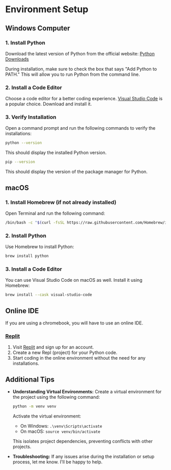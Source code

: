 # Environment Setup

## Windows Computer

### 1. Install Python

Download the latest version of Python from the official website: [Python Downloads](https://www.python.org/downloads/)

During installation, make sure to check the box that says "Add Python to PATH." This will allow you to run Python from the command line.

### 2. Install a Code Editor

Choose a code editor for a better coding experience. [Visual Studio Code](https://code.visualstudio.com/) is a popular choice. Download and install it.

### 3. Verify Installation

Open a command prompt and run the following commands to verify the installations:

```bash
python --version
```

This should display the installed Python version.

```bash
pip --version
```

This should display the version of the package manager for Python.

## macOS

### 1. Install Homebrew (if not already installed)

Open Terminal and run the following command:

```bash
/bin/bash -c "$(curl -fsSL https://raw.githubusercontent.com/Homebrew/install/HEAD/install.sh)"
```

### 2. Install Python

Use Homebrew to install Python:

```bash
brew install python
```

### 3. Install a Code Editor

You can use Visual Studio Code on macOS as well. Install it using Homebrew:

```bash
brew install --cask visual-studio-code
```

## Online IDE

If you are using a chromebook, you will have to use an online IDE.

### [Replit](https://replit.com/)

1. Visit [Replit](https://replit.com/) and sign up for an account.
2. Create a new Repl (project) for your Python code.
3. Start coding in the online environment without the need for any installations.

## Additional Tips

- **Understanding Virtual Environments:**
  Create a virtual environment for the project using the following command:

  ```bash
  python -m venv venv
  ```

  Activate the virtual environment:

  - On Windows: `.\venv\Scripts\activate`
  - On macOS: `source venv/bin/activate`

  This isolates project dependencies, preventing conflicts with other projects.

- **Troubleshooting:**
  If any issues arise during the installation or setup process, let me know. I'll be happy to help.
